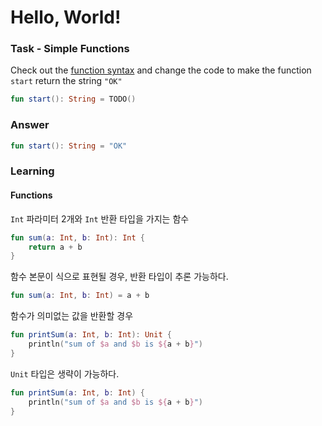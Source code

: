 # Hello, World!

### Task - Simple Functions

Check out the [function syntax](https://kotlinlang.org/docs/basic-syntax.html#functions) and change the code to make the function `start` return the string `"OK"`

```kotlin
fun start(): String = TODO()
```

### Answer

```kotlin
fun start(): String = "OK"
```

### Learning

#### Functions

`Int` 파라미터 2개와 `Int` 반환 타입을 가지는 함수

```kotlin
fun sum(a: Int, b: Int): Int {
    return a + b
}
```

함수 본문이 식으로 표현될 경우, 반환 타입이 추론 가능하다.

```kotlin
fun sum(a: Int, b: Int) = a + b
```

함수가 의미없는 값을 반환할 경우

```kotlin
fun printSum(a: Int, b: Int): Unit {
    println("sum of $a and $b is ${a + b}")
}
```

`Unit` 타입은 생략이 가능하다.

```kotlin
fun printSum(a: Int, b: Int) {
    println("sum of $a and $b is ${a + b}")
}
```
